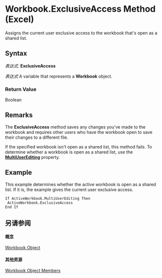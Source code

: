 
# Workbook.ExclusiveAccess Method (Excel)

Assigns the current user exclusive access to the workbook that's open as a shared list.


## Syntax

 _表达式_. **ExclusiveAccess**

 _表达式_ A variable that represents a **Workbook** object.


### Return Value

Boolean


## Remarks

The  **ExclusiveAccess** method saves any changes you've made to the workbook and requires other users who have the workbook open to save their changes to a different file.

If the specified workbook isn't open as a shared list, this method fails. To determine whether a workbook is open as a shared list, use the  **[MultiUserEditing](dc721463-ec34-8c52-6701-51c406beed23.md)** property.


## Example

This example determines whether the active workbook is open as a shared list. If it is, the example gives the current user exclusive access.


```
If ActiveWorkbook.MultiUserEditing Then 
 ActiveWorkbook.ExclusiveAccess 
End If
```


## 另请参阅


#### 概念


[Workbook Object](8c00aa60-c974-eed3-0812-3c9625eb0d4c.md)
#### 其他资源


[Workbook Object Members](http://msdn.microsoft.com/library/dce102a3-25de-3ff4-2ce5-bc56e08baca7%28Office.15%29.aspx)